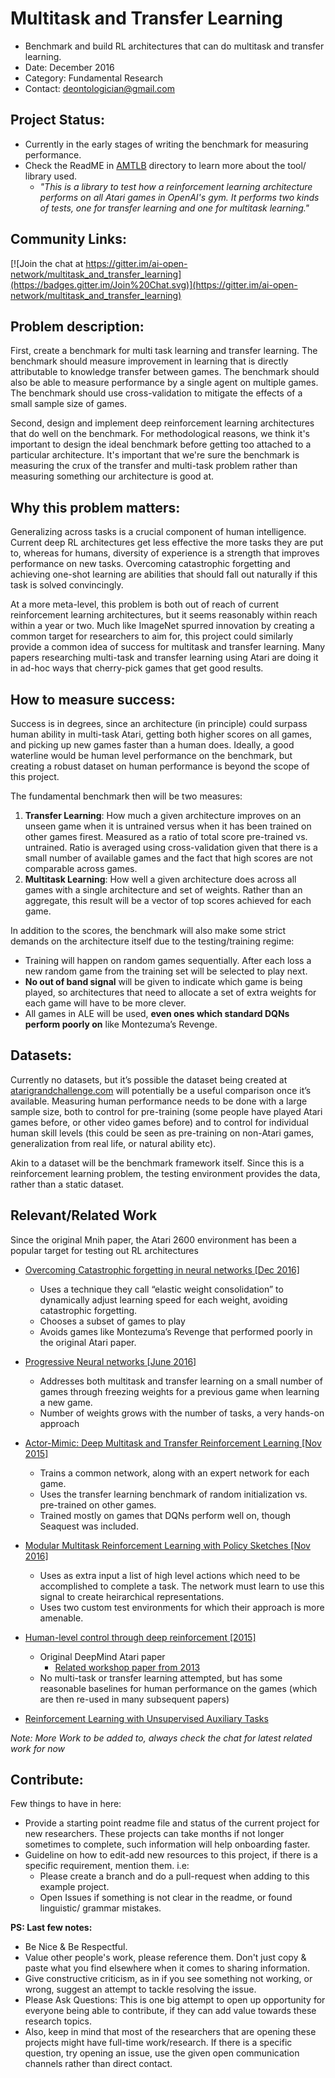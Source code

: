 # Multitask and Transfer Learning


* Benchmark and build RL architectures that can do multitask and transfer learning.
* Date: December 2016
* Category: Fundamental Research
* Contact: deontologician@gmail.com

## Project Status:

* Currently in the early stages of writing the benchmark for measuring performance.
* Check the ReadME in [AMTLB](./AMTLB) directory to learn more about the tool/ library used.
  - *"This is a library to test how a reinforcement learning architecture performs on all Atari games in OpenAI's gym. It performs two kinds of tests, one for transfer learning and one for multitask learning."*

## Community Links:

[![Join the chat at https://gitter.im/ai-open-network/multitask_and_transfer_learning](https://badges.gitter.im/Join%20Chat.svg)](https://gitter.im/ai-open-network/multitask_and_transfer_learning)

## Problem description:

First, create a benchmark for multi task learning and transfer learning. The benchmark should measure improvement in learning that is directly attributable to knowledge transfer between games. The benchmark should also be able to measure performance by a single agent on multiple games. The benchmark should use cross-validation to mitigate the effects of a small sample size of games.

Second, design and implement deep reinforcement learning architectures that do well on the benchmark. For methodological reasons, we think it's important to design the ideal benchmark before getting too attached to a particular architecture. It's important that we're sure the benchmark is measuring the crux of the transfer and multi-task problem rather than measuring something our architecture is good at.


## Why this problem matters:

Generalizing across tasks is a crucial component of human intelligence. Current deep RL architectures get less effective the more tasks they are put to, whereas for humans, diversity of experience is a strength that improves performance on new tasks. Overcoming catastrophic forgetting and achieving one-shot learning are abilities that should fall out naturally if this task is solved convincingly.

At a more meta-level, this problem is both out of reach of current reinforcement learning architectures, but it seems reasonably within reach within a year or two. Much like ImageNet spurred innovation by creating a common target for researchers to aim for, this project could similarly provide a common idea of success for multitask and transfer learning. Many papers researching multi-task and transfer learning using Atari are doing it in ad-hoc ways that cherry-pick games that get good results.


## How to measure success:


Success is in degrees, since an architecture (in principle) could surpass human
ability in multi-task Atari, getting both higher scores on all games, and
picking up new games faster than a human does. Ideally, a good waterline would
be human level performance on the benchmark, but creating a robust dataset on
human performance is beyond the scope of this project.

The fundamental benchmark then will be two measures:

1. **Transfer Learning**: How much a given architecture improves on an unseen
game when it is untrained versus when it has been trained on other games firest.
Measured as a ratio of total score pre-trained vs. untrained. Ratio is averaged using
cross-validation given that there is a small number of available games and the
fact that high scores are not comparable across games.
2. **Multitask Learning**: How well a given architecture does across all games
with a single architecture and set of weights. Rather than an aggregate, this
result will be a vector of top scores achieved for each game.

In addition to the scores, the benchmark will also make some strict demands on
the architecture itself due to the testing/training regime:

- Training will happen on random games sequentially. After each loss a new
  random game from the training set will be selected to play next.
- **No out of band signal** will be given to indicate which game is being played, so
  architectures that need to allocate a set of extra weights for each game will
  have to be more clever.
- All games in ALE will be used, **even ones which standard DQNs perform poorly on**
  like Montezuma’s Revenge.


## Datasets:


Currently no datasets, but it’s possible the dataset being created at
[atarigrandchallenge.com](http://atarigrandchallenge.com/) will potentially be a useful comparison once
it’s available. Measuring human performance needs to be done with a large sample
size, both to control for pre-training (some people have played Atari games
before, or other video games before) and to control for individual human skill
levels (this could be seen as pre-training on non-Atari games, generalization
from real life, or natural ability etc).

Akin to a dataset will be the benchmark framework itself. Since this is a
reinforcement learning problem, the testing environment provides the data,
rather than a static dataset.


## Relevant/Related Work

Since the original Mnih paper, the Atari 2600 environment has been a popular
target for testing out RL architectures

- [Overcoming Catastrophic forgetting in neural networks [Dec 2016]](https://arxiv.org/abs/1612.00796)
    - Uses a technique they call “elastic weight consolidation” to dynamically adjust learning speed for each weight, avoiding catastrophic forgetting.
    - Chooses a subset of games to play
    - Avoids games like Montezuma’s Revenge that performed poorly in the original Atari paper.

- [Progressive Neural networks [June 2016]](https://arxiv.org/abs/1606.04671v3)
    - Addresses both multitask and transfer learning on a small number of games through freezing weights for a previous game when learning a new game.
    - Number of weights grows with the number of tasks, a very hands-on approach

- [Actor-Mimic: Deep Multitask and Transfer Reinforcement Learning [Nov 2015]](https://arxiv.org/abs/1511.06342v4)
    - Trains a common network, along with an expert network for each game.
    - Uses the transfer learning benchmark of random initialization vs. pre-trained on other games.
    - Trained mostly on games that DQNs perform well on, though Seaquest was included.

- [Modular Multitask Reinforcement Learning with Policy Sketches [Nov 2016]](https://arxiv.org/abs/1611.01796v1)
    - Uses as extra input a list of high level actions which need to be accomplished to complete a task. The network must learn to use this signal to create heirarchical representations.
    - Uses two custom test environments for which their approach is more amenable.

- [Human-level control through deep reinforcement [2015]](http://www.nature.com/nature/journal/v518/n7540/full/nature14236.html)
    - Original DeepMind Atari paper
        - [Related workshop paper from 2013](https://arxiv.org/abs/1312.5602v1)
    - No multi-task or transfer learning attempted, but has some reasonable baselines for human performance on the games (which are then re-used in many subsequent papers)

- [Reinforcement Learning with Unsupervised Auxiliary Tasks](https://arxiv.org/abs/1611.05397v1)

*Note: More Work to be added to, always check the chat for latest related work for now*


## Contribute:

Few things to have in here:

* Provide a starting point readme file and status of the current project for new researchers. These projects can take months if not longer sometimes to complete, such information will help onboarding faster.
* Guideline on how to edit-add new resources to this project, if there is a specific requirement, mention them. i.e:
  - Please create a branch and do a pull-request when adding to this example project.
  - Open Issues if something is not clear in the readme, or found linguistic/ grammar mistakes.




**PS: Last few notes:**

* Be Nice & Be Respectful.
* Value other people's work, please reference them. Don't just copy & paste what you find elsewhere when it comes to sharing information.
* Give constructive criticism, as in if you see something not working, or wrong, suggest an attempt to tackle resolving the issue.
* Please Ask Questions: This is one big attempt to open up opportunity for everyone being able to contribute, if they can add value towards these research topics.
* Also, keep in mind that most of the researchers that are opening these projects might have full-time work/research. If there is a specific question, try opening an issue, use the given open communication channels rather than direct contact.
